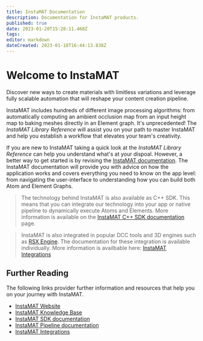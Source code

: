 ```yaml
---
title: InstaMAT Documentation
description: Documentation for InstaMAT products.
published: true
date: 2023-01-20T15:28:11.468Z
tags: 
editor: markdown
dateCreated: 2023-01-18T16:44:13.838Z
---
```


# Welcome to InstaMAT
Discover new ways to create materials with limitless variations and leverage fully scalable automation that will reshape your content creation pipeline.

InstaMAT includes hundreds of different image processing algorithms: from automatically computing an ambient occlusion map from an input height map to baking meshes directly in an Element graph. It's unprecedented! The *InstaMAT Library Reference* will assist you on your path to master InstaMAT and help you establish a workflow that elevates your team's creativity.

If you are new to InstaMAT taking a quick look at the *InstaMAT Library Reference* can help you understand what's at your dispoal. However, a better way to get started is by revising the [InstaMAT documentation](https://www.InstaMaterial.com/GettingStarted). The InstaMAT documentation will provide you with advice on how the application works and covers everything you need to know on the app level: from navigating the user-interface to understanding how you can build both Atom and Element Graphs.

> The technology behind InstaMAT is also available as C++ SDK. This means that you can integrate our technology into your app or native pipeline to dynamically execute Atoms and Elements. 
>	More information is available on the [InstaMAT C++ SDK documentation](/Products/InstaMAT_C++_SDK) page.

> InstaMAT is also integrated in popular DCC tools and 3D engines such as [RSX Engine](https://www.RSXEngine.com). 
> The documentation for these integration is available individually. 
> More information is availbable here: [InstaMAT Integrations](https://www.InstaMaterial.com/Integrations)

## Further Reading
The following links provider further information and resources that help you on your journey with InstaMAT.

 * [InstaMAT Website](https://www.InstaMaterial.com)
 * [InstaMAT Knowledge Base](https://InstaMaterial.com/KnowledgeBase)
 * [InstaMAT SDK documentation](Products/InstaMAT_C++_SDK.md)
 * [InstaMAT Pipeline documentation](Products/InstaMAT_Pipeline.md)
 * [InstaMAT Integrations](https://www.InstaMaterial.com/Integrations)
